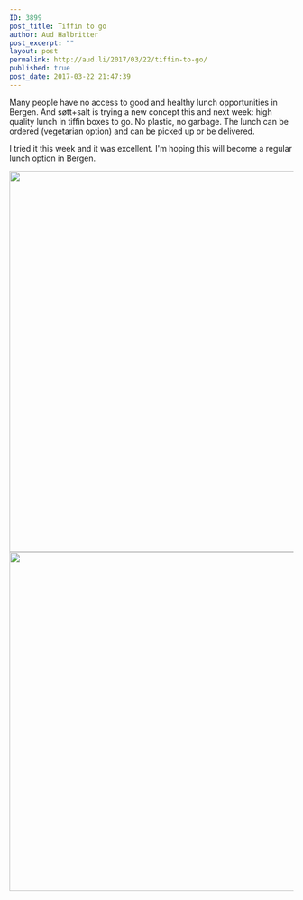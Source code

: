 ```yaml
---
ID: 3899
post_title: Tiffin to go
author: Aud Halbritter
post_excerpt: ""
layout: post
permalink: http://aud.li/2017/03/22/tiffin-to-go/
published: true
post_date: 2017-03-22 21:47:39
---
```

Many people have no access to good and healthy lunch opportunities in Bergen. And søtt+salt is trying a new concept this and next week: high quality lunch in tiffin boxes to go. No plastic, no garbage. The lunch can be ordered (vegetarian option) and can be picked up or be delivered.

I tried it this week and it was excellent. I'm hoping this will become a regular lunch option in Bergen.

<a href="http://aud.li/wp-content/uploads/2017/03/Foto-21.03.17-12-03-05.jpg"><img class="alignnone size-large wp-image-3900" src="http://aud.li/wp-content/uploads/2017/03/Foto-21.03.17-12-03-05-1024x768.jpg" alt="" width="900" height="675" /></a> <a href="http://aud.li/wp-content/uploads/2017/03/IMG_7028.jpg"><img class="alignnone size-large wp-image-3901" src="http://aud.li/wp-content/uploads/2017/03/IMG_7028-1024x683.jpg" alt="" width="900" height="600" /></a>